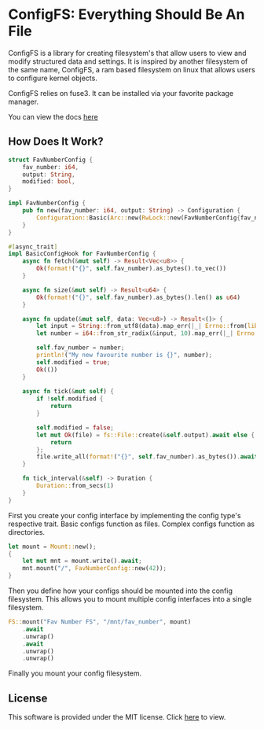 # ConfigFS: Everything Should Be An File

ConfigFS is a library for creating filesystem's that allow users to view and modify structured data and settings. It is inspired by another filesystem of the same name, ConfigFS, a ram based filesystem on linux that allows users to configure kernel objects.

ConfigFS relies on fuse3. It can be installed via your favorite package manager.

You can view the docs [here](https://ellabellla.github.io/configfs/configfs/)

## How Does It Work?
```rust
struct FavNumberConfig {
    fav_number: i64,
    output: String,
    modified: bool,
}

impl FavNumberConfig {
    pub fn new(fav_number: i64, output: String) -> Configuration {
        Configuration::Basic(Arc::new(RwLock::new(FavNumberConfig{fav_number, output, modified: false})))
    }
}

#[async_trait]
impl BasicConfigHook for FavNumberConfig {
    async fn fetch(&mut self) -> Result<Vec<u8>> {
        Ok(format!("{}", self.fav_number).as_bytes().to_vec())
    }

    async fn size(&mut self) -> Result<u64> {
        Ok(format!("{}", self.fav_number).as_bytes().len() as u64)
    }

    async fn update(&mut self, data: Vec<u8>) -> Result<()> {
        let input = String::from_utf8(data).map_err(|_| Errno::from(libc::EIO))?;
        let number = i64::from_str_radix(&input, 10).map_err(|_| Errno::from(libc::EIO))?;

        self.fav_number = number;
        println!("My new favourite number is {}", number);
        self.modified = true;
        Ok(())
    }
    
    async fn tick(&mut self) {
        if !self.modified {
            return
        }

        self.modified = false;
        let mut Ok(file) = fs::File::create(&self.output).await else {
            return
        };
        file.write_all(format!("{}", self.fav_number).as_bytes()).await.ok();
    }

    fn tick_interval(&self) -> Duration {
        Duration::from_secs(1)
    }
}
```
First you create your config interface by implementing the config type's respective trait. Basic configs function as files. Complex configs function as directories.


```rust 
let mount = Mount::new();
{
    let mut mnt = mount.write().await;
    mnt.mount("/", FavNumberConfig::new(42));
}
```
Then you define how your configs should be mounted into the config filesystem. This allows you to mount multiple config interfaces into a single filesystem.


```rust
FS::mount("Fav Number FS", "/mnt/fav_number", mount)
    .await
    .unwrap()
    .await
    .unwrap()
    .unwrap()
```
Finally you mount your config filesystem.


## License
This software is provided under the MIT license. Click [here](./LICENSE) to view.
